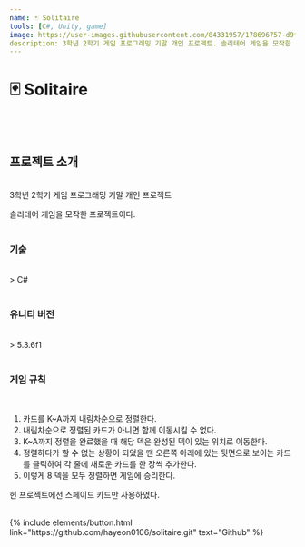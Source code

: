 ```yaml
---
name: 🃏 Solitaire
tools: [C#, Unity, game]
image: https://user-images.githubusercontent.com/84331957/178696757-d9f41e36-33c0-417a-8163-f6f57b72b62f.jpg
description: 3학년 2학기 게임 프로그래밍 기말 개인 프로젝트. 솔리테어 게임을 모작한 프로젝트이다.
---
```

  
# **🃏 Solitaire**

<br>
<br>

## **프로젝트 소개**
<br>
3학년 2학기 게임 프로그래밍 기말 개인 프로젝트

솔리테어 게임을 모작한 프로젝트이다.
<br>
<br>

### **기술**
<br>
> C#
<br>
<br>

### **유니티 버전**

<br>
> 5.3.6f1

<br>
<br>

### **게임 규칙**
<br>
  
1. 카드를 K~A까지 내림차순으로 정렬한다.
2. 내림차순으로 정렬된 카드가 아니면 함께 이동시킬 수 없다.
3. K~A까지 정렬을 완료했을 때 해당 덱은 완성된 덱이 있는 위치로 이동한다.
4. 정렬하다가 할 수 없는 상황이 되었을 땐 오른쪽 아래에 있는 뒷면으로 보이는 카드를 클릭하여 각 줄에 새로운 카드를 한 장씩 추가한다.
5. 이렇게 8 덱을 모두 정렬하면 게임에 승리한다.
   
현 프로젝트에선 스페이드 카드만 사용하였다.
<br>
<br>

<p class="text-center">
{% include elements/button.html link="https://github.com/hayeon0106/solitaire.git" text="Github" %}
</p>